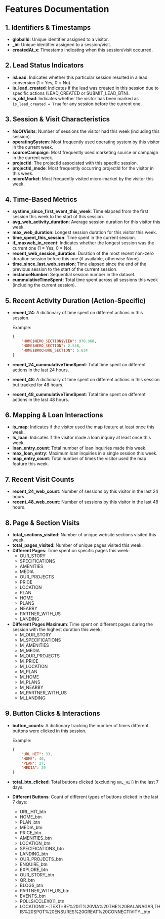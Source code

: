 # Features Documentation

## 1. Identifiers & Timestamps
- **globalId**: Unique identifier assigned to a visitor.
- **_id**: Unique identifier assigned to a session/visit.
- **createdAt_x**: Timestamp indicating when this session/visit occurred.

## 2. Lead Status Indicators
- **isLead**: Indicates whether this particular session resulted in a lead conversion (1 = Yes, 0 = No).
- **is_lead_created**: Indicates if the lead was created in this session due to specific actions (LEAD_CREATED or SUBMIT_LEAD_BTN).
- **is_old_lead**: Indicates whether the visitor has been marked as `is_lead_created = True` for any session before the current one.

## 3. Session & Visit Characteristics
- **NoOfVisits**: Number of sessions the visitor had this week (including this session).
- **operatingSystem**: Most frequently used operating system by this visitor in the current week.
- **sourceCampaign**: Most frequently used marketing source or campaign in the current week.
- **projectId**: The projectId associated with this specific session.
- **projectId_mode**: Most frequently occurring projectId for the visitor in this week.
- **microMarket**: Most frequently visited micro-market by the visitor this week.

## 4. Time-Based Metrics
- **systime_since_first_event_this_week**: Time elapsed from the first session this week to the start of this session.
- **avg_web_activity_duration**: Average session duration for this visitor this week.
- **max_web_duration**: Longest session duration for this visitor this week.
- **time_spent_this_session**: Time spent in the current session.
- **if_maxweb_in_recent**: Indicates whether the longest session was the current one (1 = Yes, 0 = No).
- **recent_web_session_duration**: Duration of the most recent non-zero duration session before this one (if available, otherwise None).
- **time_since_last_web_session**: Time elapsed since the end of the previous session to the start of the current session.
- **instanceNumber**: Sequential session number in the dataset.
- **cummulativeTimeSpent**: Total time spent across all sessions this week (including the current session).

## 5. Recent Activity Duration (Action-Specific)
- **recent_24**: A dictionary of time spent on different actions in this session.
  
  Example:
  ```json
  {
      "HOME$HERO_SECTION$VIEW": 970.068,
      "HOME$HERO_SECTION": 2.558,
      "HOME$BROCHURE_SECTION": 5.634
  }
  ```
- **recent_24_cummulativeTimeSpent**: Total time spent on different actions in the last 24 hours.
- **recent_48**: A dictionary of time spent on different actions in this session but tracked for 48 hours.
- **recent_48_cummulativeTimeSpent**: Total time spent on different actions in the last 48 hours.

## 6. Mapping & Loan Interactions
- **is_map**: Indicates if the visitor used the map feature at least once this week.
- **Is_loan**: Indicates if the visitor made a loan inquiry at least once this week.
- **loan_entry_count**: Total number of loan inquiries made this week.
- **max_loan_entry**: Maximum loan inquiries in a single session this week.
- **map_entry_count**: Total number of times the visitor used the map feature this week.

## 7. Recent Visit Counts
- **recent_24_web_count**: Number of sessions by this visitor in the last 24 hours.
- **recent_48_web_count**: Number of sessions by this visitor in the last 48 hours.

## 8. Page & Section Visits
- **total_sections_visited**: Number of unique website sections visited this week.
- **total_pages_visited**: Number of unique pages visited this week.
- **Different Pages**: Time spent on specific pages this week:
  - OUR_STORY
  - SPECIFICATIONS
  - AMENITIES
  - MEDIA
  - OUR_PROJECTS
  - PRICE
  - LOCATION
  - PLAN
  - HOME
  - PLANS
  - NEARBY
  - PARTNER_WITH_US
  - LANDING
- **Different Pages Maximum**: Time spent on different pages during the session with the highest duration this week:
  - M_OUR_STORY
  - M_SPECIFICATIONS
  - M_AMENITIES
  - M_MEDIA
  - M_OUR_PROJECTS
  - M_PRICE
  - M_LOCATION
  - M_PLAN
  - M_HOME
  - M_PLANS
  - M_NEARBY
  - M_PARTNER_WITH_US
  - M_LANDING

## 9. Button Clicks & Interactions
- **button_counts**: A dictionary tracking the number of times different buttons were clicked in this session.
  
  Example:
  ```json
  {
      "URL_HIT": 33,
      "HOME": 40,
      "PLAN": 27,
      "MEDIA": 29
  }
  ```
- **total_btn_clicked**: Total buttons clicked (excluding `URL_HIT`) in the last 7 days.
- **Different Buttons**: Count of different types of buttons clicked in the last 7 days:
  - URL_HIT_btn
  - HOME_btn
  - PLAN_btn
  - MEDIA_btn
  - PRICE_btn
  - AMENITIES_btn
  - LOCATION_btn
  - SPECIFICATIONS_btn
  - LANDING_btn
  - OUR_PROJECTS_btn
  - ENQUIRE_btn
  - EXPLORE_btn
  - OUR_STORY_btn
  - QR_btn
  - BLOGS_btn
  - PARTNER_WITH_US_btn
  - EVENTS_btn
  - POLLS/CCLEX011_btn
  - LOCATION#:~:TEXT=BE%20IT%20VIA%20THE%20BALANAGAR,THIS%20SPOT%20ENSURES%20GREAT%20CONNECTIVITY._btn

